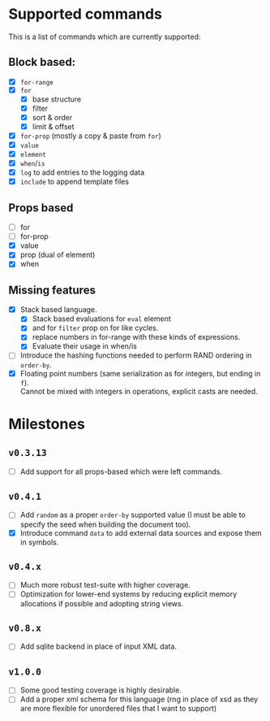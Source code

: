 # Supported commands

This is a list of commands which are currently supported:

## Block based:

- [x] `for-range`
- [x] `for`
  - [x] base structure
  - [x] filter
  - [x] sort & order
  - [x] limit & offset
- [x] `for-prop` (mostly a copy & paste from `for`)
- [x] `value`
- [x] `element`
- [x] `when`/`is`
- [x] `log` to add entries to the logging data
- [x] `include` to append template files

## Props based

- [ ] for
- [ ] for-prop
- [x] value
- [x] prop (dual of element)
- [x] when

## Missing features

- [x] Stack based language.
  - [x] Stack based evaluations for `eval` element
  - [x] and for `filter` prop on for like cycles.
  - [x] replace numbers in for-range with these kinds of expressions.
  - [x] Evaluate their usage in when/is
- [ ] Introduce the hashing functions needed to perform RAND ordering in `order-by`.
- [x] Floating point numbers (same serialization as for integers, but ending in `f`).  
       Cannot be mixed with integers in operations, explicit casts are needed.

# Milestones

## `v0.3.13`

- [ ] Add support for all props-based which were left commands.

## `v0.4.1`

- [ ] Add `random` as a proper `order-by` supported value (I must be able to specify the seed when building the document too).
- [x] Introduce command `data` to add external data sources and expose them in symbols.

## `v0.4.x`

- [ ] Much more robust test-suite with higher coverage.
- [ ] Optimization for lower-end systems by reducing explicit memory allocations if possible and adopting string views.

## `v0.8.x`

- [ ] Add sqlite backend in place of input XML data.

## `v1.0.0`

- [ ] Some good testing coverage is highly desirable.
- [ ] Add a proper xml schema for this language (rng in place of xsd as they are more flexible for unordered files that I want to support)
